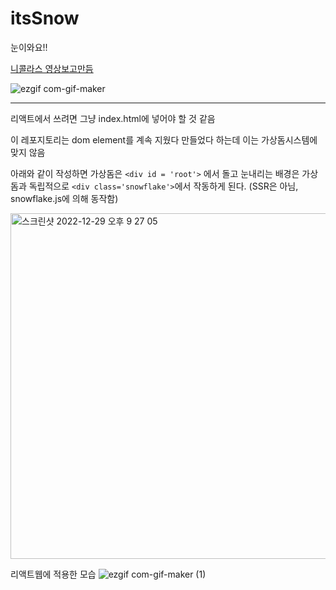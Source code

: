 # itsSnow
눈이와요!!

[니콜라스 영상보고만듬](https://www.youtube.com/watch?v=3CuUmy7jX6k)


![ezgif com-gif-maker](https://user-images.githubusercontent.com/66232436/209904599-c4e232c4-ada7-496b-976e-1faa72ce15a0.gif)


---
리액트에서 쓰려면 그냥 index.html에 넣어야 할 것 같음

이 레포지토리는 dom element를 계속 지웠다 만들었다 하는데 이는 가상돔시스템에 맞지 않음

아래와 같이 작성하면 가상돔은 `<div id = 'root'>` 에서 돌고 눈내리는 배경은 가상돔과 독립적으로 `<div class='snowflake'>`에서 작동하게 된다.
(SSR은 아님, snowflake.js에 의해 동작함)

<img width="553" alt="스크린샷 2022-12-29 오후 9 27 05" src="https://user-images.githubusercontent.com/66232436/209951054-6eaac687-99e2-47f1-87a6-6a447915bcfc.png">


리액트웹에 적용한 모습
![ezgif com-gif-maker (1)](https://user-images.githubusercontent.com/66232436/209951317-a9b35999-8f73-4c11-b9b8-c2117ed4bd48.gif)
